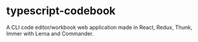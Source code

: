 # typescript-codebook
A CLI code editor/workbook web application made in React, Redux, Thunk, Immer with Lerna and Commander.
